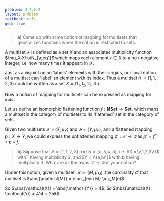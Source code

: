 ```yaml
---
problem: 2.7.6.2 
layout: problem
textbook: ctfs
qed: true
---
```


> **a)** Come up with some notion of mapping for multisets that generalizes
> functions when the notion is restricted to sets.

A multiset $\mathcal{X}$ is defined as a set $X$ and an associated multiplicity
function $\mu_X:X\to\N_{\geq1}$ which maps each element $x\in X$ to a
non-negative integer, i.e. how many times it appears in $\mathcal{X}$.

Just as a disjoint union 'labels' elements with their origins, our local notion
of a multiset can 'label' an element with its index. Thus a multiset
$\mathcal{X} = (1,1,2,3)$ could be written as a set $X = (1_1, 1_2, 2_1, 3_1)$.

Now a notion of mapping for multisets can be expressed as mapping for sets. 

Let us define an isomorphic flattening function
$f:\textbf{MSet}\to\textbf{Set}$, which maps a multiset in the category of
multisets to its 'flattened' set in the category of sets.

Given two multisets $\mathcal{X} = \langle X, \mu_X \rangle$ and $\mathcal{Y} =
\langle Y, \mu_Y \rangle$, and a flattened mapping $p: X\to Y$, we could express
the unflattened mapping $p':\mathcal{X}\to\mathcal{Y}$ as $p' = f^{-1} \circ p
\circ f$.
 
> **b)** Suppose that $\mathcal{X} = (1,1,2,3)$ and $\mathcal{Y} = (a,b,b,b)$,
> i.e. $X = \\{1,2,3\\}$ with $1$ having multiplicity $2$, and $Y = \\{a,b\\}$
> with $b$ having multiplicity $3$. What are all the maps
> $\mathcal{X}\to\mathcal{Y}$ in your notion?

Under this notion, given a multiset
$\mathcal{M} := \langle M, \mu_M \rangle$, the cardinality of that multiset is
$\abs{\mathcal{M}} = \sum_{e\in M} \mu_M(e)$.

So $\abs{\mathcal{X}} = \abs{\mathcal{Y}} = 4$. 
So $\hbs(\mathcal{X}, \mathcal{Y}) = 4^4 = 256$.

